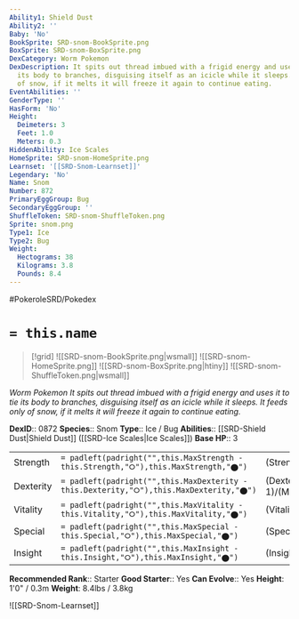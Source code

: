 ```yaml
---
Ability1: Shield Dust
Ability2: ''
Baby: 'No'
BookSprite: SRD-snom-BookSprite.png
BoxSprite: SRD-snom-BoxSprite.png
DexCategory: Worm Pokemon
DexDescription: It spits out thread imbued with a frigid energy and uses it to tie
  its body to branches, disguising itself as an icicle while it sleeps. It feeds only
  of snow, if it melts it will freeze it again to continue eating.
EventAbilities: ''
GenderType: ''
HasForm: 'No'
Height:
  Deimeters: 3
  Feet: 1.0
  Meters: 0.3
HiddenAbility: Ice Scales
HomeSprite: SRD-snom-HomeSprite.png
Learnset: '[[SRD-Snom-Learnset]]'
Legendary: 'No'
Name: Snom
Number: 872
PrimaryEggGroup: Bug
SecondaryEggGroup: ''
ShuffleToken: SRD-snom-ShuffleToken.png
Sprite: snom.png
Type1: Ice
Type2: Bug
Weight:
  Hectograms: 38
  Kilograms: 3.8
  Pounds: 8.4
---
```


#PokeroleSRD/Pokedex

# `= this.name`

> [!grid]
> ![[SRD-snom-BookSprite.png|wsmall]]
> ![[SRD-snom-HomeSprite.png]]
> ![[SRD-snom-BoxSprite.png|htiny]]
> ![[SRD-snom-ShuffleToken.png|wsmall]]


*Worm Pokemon*
*It spits out thread imbued with a frigid energy and uses it to tie its body to branches, disguising itself as an icicle while it sleeps. It feeds only of snow, if it melts it will freeze it again to continue eating.*

**DexID**:: 0872
**Species**:: Snom
**Type**:: Ice / Bug
**Abilities**:: [[SRD-Shield Dust|Shield Dust]] ([[SRD-Ice Scales|Ice Scales]])
**Base HP**:: 3

|           |                                                                                        |                                          |
| --------- | -------------------------------------------------------------------------------------- | ---------------------------------------- |
| Strength  | `= padleft(padright("",this.MaxStrength - this.Strength,"⭘"),this.MaxStrength,"⬤")`    | (Strength::1)/(MaxStrength::3)   |
| Dexterity | `= padleft(padright("",this.MaxDexterity - this.Dexterity,"⭘"),this.MaxDexterity,"⬤")` | (Dexterity:: 1)/(MaxDexterity::3) |
| Vitality  | `= padleft(padright("",this.MaxVitality - this.Vitality,"⭘"),this.MaxVitality,"⬤")`    | (Vitality::1)/(MaxVitality::3)   |
| Special   | `= padleft(padright("",this.MaxSpecial - this.Special,"⭘"),this.MaxSpecial,"⬤")`       | (Special::2)/(MaxSpecial::4)     |
| Insight   | `= padleft(padright("",this.MaxInsight - this.Insight,"⭘"),this.MaxInsight,"⬤")`       | (Insight::1)/(MaxInsight::3)     |


**Recommended Rank**:: Starter
**Good Starter**:: Yes
**Can Evolve**:: Yes
**Height**: 1'0" / 0.3m
**Weight**: 8.4lbs / 3.8kg

![[SRD-Snom-Learnset]]